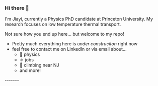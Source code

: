 ### Hi there 🍺

I'm Jiayi, currently a Physics PhD candidate at Princeton University. My research focuses on low temperature thermal transport.

Not sure how you end up here... but welcome to my repo!

  - Pretty much everything here is _under construciton_ right now
  - feel free to contact me on LinkedIn or via email about...
      - 🧲 physics
      - ⚛️ jobs
      - 🧗 climbing near NJ
      - and more!

\-------


<!--
**jiayihW2C/jiayihW2C** is a ✨ _special_ ✨ repository because its `README.md` (this file) appears on your GitHub profile.

Here are some ideas to get you started:

- 🔭 I’m currently working on ...
- 🌱 I’m currently learning ...
- 👯 I’m looking to collaborate on ...
- 🤔 I’m looking for help with ...
- 💬 Ask me about ...
- 📫 How to reach me: ...
- 😄 Pronouns: ...
- ⚡ Fun fact: ...
-->
